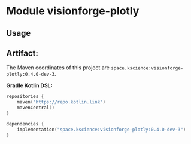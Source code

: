 # Module visionforge-plotly



## Usage

## Artifact:

The Maven coordinates of this project are `space.kscience:visionforge-plotly:0.4.0-dev-3`.

**Gradle Kotlin DSL:**
```kotlin
repositories {
    maven("https://repo.kotlin.link")
    mavenCentral()
}

dependencies {
    implementation("space.kscience:visionforge-plotly:0.4.0-dev-3")
}
```

